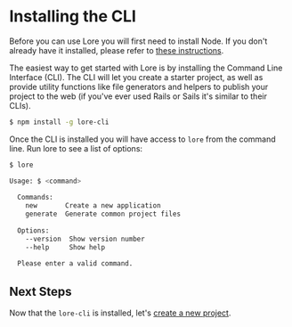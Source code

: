 # Installing the CLI

Before you can use Lore you will first need to install Node.  If you don't already have it installed, please refer to 
[these instructions](../installing-node/).

The easiest way to get started with Lore is by installing the Command Line Interface (CLI). The CLI will let you create 
a starter project, as well as provide utility functions like file generators and helpers to publish your project to 
the web (if you've ever used Rails or Sails it's similar to their CLIs).

```sh
$ npm install -g lore-cli
```

Once the CLI is installed you will have access to `lore` from the command line.
Run lore to see a list of options:

```sh
$ lore

Usage: $ <command>
  
  Commands:
    new       Create a new application
    generate  Generate common project files
  
  Options:
    --version  Show version number                                       [boolean]
    --help     Show help                                                 [boolean]
  
  Please enter a valid command.
```

## Next Steps

Now that the `lore-cli` is installed, let's [create a new project](../step-0b/).
